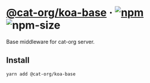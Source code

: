 # [@cat-org/koa-base][website] · <!-- badges.start -->[![npm][npm-image]][npm-link] ![npm-size][npm-size-image]

[npm-image]: https://img.shields.io/npm/v/@cat-org/koa-base.svg
[npm-link]: https://www.npmjs.com/package/@cat-org/koa-base
[npm-size-image]: https://img.shields.io/bundlephobia/minzip/@cat-org/koa-base.svg

<!-- badges.end -->

[website]: https://cat-org.github.io/core/koa-base

Base middleware for cat-org server.

## Install

```sh
yarn add @cat-org/koa-base
```

